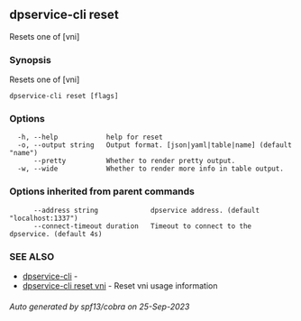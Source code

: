 ## dpservice-cli reset

Resets one of [vni]

### Synopsis

Resets one of [vni]

```
dpservice-cli reset [flags]
```

### Options

```
  -h, --help            help for reset
  -o, --output string   Output format. [json|yaml|table|name] (default "name")
      --pretty          Whether to render pretty output.
  -w, --wide            Whether to render more info in table output.
```

### Options inherited from parent commands

```
      --address string             dpservice address. (default "localhost:1337")
      --connect-timeout duration   Timeout to connect to the dpservice. (default 4s)
```

### SEE ALSO

* [dpservice-cli](dpservice-cli.md)	 -
* [dpservice-cli reset vni](dpservice-cli_reset_vni.md)	 - Reset vni usage information

###### Auto generated by spf13/cobra on 25-Sep-2023
